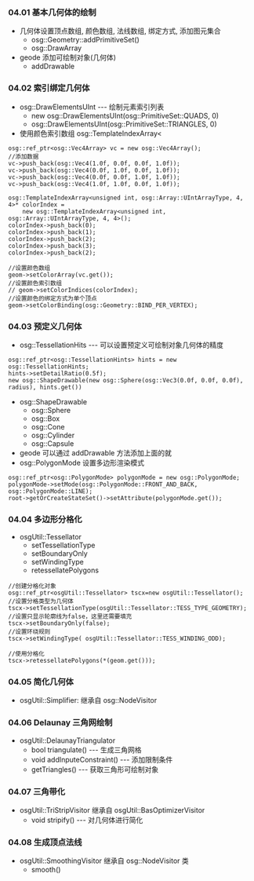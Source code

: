 ### 04.01 基本几何体的绘制
* 几何体设置顶点数组, 颜色数组, 法线数组, 绑定方式, 添加图元集合
    - osg::Geometry::addPrimitiveSet()
    - osg::DrawArray
* geode 添加可绘制对象(几何体)
    - addDrawable

### 04.02 索引绑定几何体
* osg::DrawElementsUInt --- 绘制元素索引列表
    - new osg::DrawElementsUInt(osg::PrimitiveSet::QUADS, 0)
    - osg::DrawElementsUInt(osg::PrimitiveSet::TRIANGLES, 0)
* 使用颜色索引数组 osg::TemplateIndexArray<
```
osg::ref_ptr<osg::Vec4Array> vc = new osg::Vec4Array();
//添加数据
vc->push_back(osg::Vec4(1.0f, 0.0f, 0.0f, 1.0f));
vc->push_back(osg::Vec4(0.0f, 1.0f, 0.0f, 1.0f));
vc->push_back(osg::Vec4(0.0f, 0.0f, 1.0f, 1.0f));
vc->push_back(osg::Vec4(1.0f, 1.0f, 0.0f, 1.0f));

osg::TemplateIndexArray<unsigned int, osg::Array::UIntArrayType, 4, 4>* colorIndex =
	new osg::TemplateIndexArray<unsigned int, osg::Array::UIntArrayType, 4, 4>();
colorIndex->push_back(0);
colorIndex->push_back(1);
colorIndex->push_back(2);
colorIndex->push_back(3);
colorIndex->push_back(2);

//设置颜色数组
geom->setColorArray(vc.get());
//设置颜色索引数组
// geom->setColorIndices(colorIndex);
//设置颜色的绑定方式为单个顶点
geom->setColorBinding(osg::Geometry::BIND_PER_VERTEX);
```

### 04.03 预定义几何体
* osg::TessellationHits --- 可以设置预定义可绘制对象几何体的精度
```
osg::ref_ptr<osg::TessellationHints> hints = new osg::TessellationHints;
hints->setDetailRatio(0.5f);
new osg::ShapeDrawable(new osg::Sphere(osg::Vec3(0.0f, 0.0f, 0.0f), radius), hints.get())
```
* osg::ShapeDrawable
    - osg::Sphere
    - osg::Box
    - osg::Cone
    - osg::Cylinder
    - osg::Capsule
* geode 可以通过 addDrawable 方法添加上面的就
* osg::PolygonMode 设置多边形渲染模式
```
osg::ref_ptr<osg::PolygonMode> polygonMode = new osg::PolygonMode;
polygonMode->setMode(osg::PolygonMode::FRONT_AND_BACK, osg::PolygonMode::LINE);
root->getOrCreateStateSet()->setAttribute(polygonMode.get());
```

### 04.04 多边形分格化
* osgUtil::Tessellator 
    - setTessellationType
    - setBoundaryOnly
    - setWindingType
    - retessellatePolygons
```
//创建分格化对象
osg::ref_ptr<osgUtil::Tessellator> tscx=new osgUtil::Tessellator();
//设置分格类型为几何体
tscx->setTessellationType(osgUtil::Tessellator::TESS_TYPE_GEOMETRY);
//设置只显示轮廓线为false，这里还需要填充
tscx->setBoundaryOnly(false);
//设置环绕规则
tscx->setWindingType( osgUtil::Tessellator::TESS_WINDING_ODD);

//使用分格化
tscx->retessellatePolygons(*(geom.get()));
```

### 04.05 简化几何体
* osgUtil::Simplifier: 继承自 osg::NodeVisitor 

### 04.06 Delaunay 三角网绘制
* osgUtil::DelaunayTriangulator 
    - bool triangulate() --- 生成三角网格
    - void addInputeConstraint() --- 添加限制条件
    - getTriangles() --- 获取三角形可绘制对象

### 04.07 三角带化
* osgUtil::TriStripVisitor 继承自 osgUtil::BasOptimizerVisitor
    - void stripify() --- 对几何体进行简化

### 04.08 生成顶点法线
* osgUtil::SmoothingVisitor 继承自 osg::NodeVisitor 类
    - smooth()